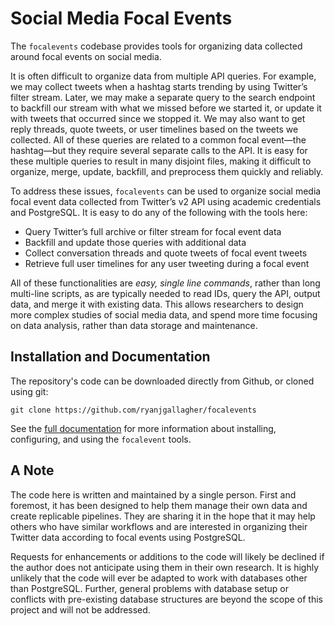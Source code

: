 # Social Media Focal Events

The `focalevents` codebase provides tools for organizing data collected around focal events on social media.

It is often difficult to organize data from multiple API queries. For example, we may collect tweets when a hashtag starts trending by using Twitter’s filter stream. Later, we may make a separate query to the search endpoint to backfill our stream with what we missed before we started it, or update it with tweets that occurred since we stopped it. We may also want to get reply threads, quote tweets, or user timelines based on the tweets we collected. All of these queries are related to a common focal event—the hashtag—but they require several separate calls to the API. It is easy for these multiple queries to result in many disjoint files, making it difficult to organize, merge, update, backfill, and preprocess them quickly and reliably.

To address these issues, `focalevents` can be used to organize social media focal event data collected from Twitter’s v2 API using academic credentials and PostgreSQL. It is easy to do any of the following with the tools here:

- Query Twitter’s full archive or filter stream for focal event data
- Backfill and update those queries with additional data
- Collect conversation threads and quote tweets of focal event tweets
- Retrieve full user timelines for any user tweeting during a focal event

All of these functionalities are _easy, single line commands_, rather than long multi-line scripts, as are typically needed to read IDs, query the API, output data, and merge it with existing data. This allows researchers to design more complex studies of social media data, and spend more time focusing on data analysis, rather than data storage and maintenance.

## Installation and Documentation

The repository's code can be downloaded directly from Github, or cloned using git:

```
git clone https://github.com/ryanjgallagher/focalevents
```

See the [full documentation](https://focalevents.readthedocs.io) for more information about installing, configuring, and using the `focalevent` tools.


## A Note

The code here is written and maintained by a single person. First and foremost, it has been designed to help them manage their own data and create replicable pipelines. They are sharing it in the hope that it may help others who have similar workflows and are interested in organizing their Twitter data according to focal events using PostgreSQL.

Requests for enhancements or additions to the code will likely be declined if the author does not anticipate using them in their own research. It is highly unlikely that the code will ever be adapted to work with databases other than PostgreSQL. Further, general problems with database setup or conflicts with pre-existing database structures are beyond the scope of this project and will not be addressed.
